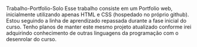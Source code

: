 Trabalho-Portfolio-Solo
Esse trabalho consiste em um Portfolio web, inicialmente utilizando apenas HTML e CSS (hospedado no próprio github). Estou seguindo a linha de aprendizado repassada durante a fase inicial do curso. Tenho planos de manter este mesmo projeto atualizado conforme irei adquirindo conhecimento de outras linguagens da programação com o desenrolar do curso.
